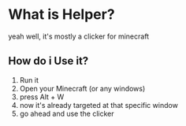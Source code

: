 # What is Helper?
yeah well, it's mostly a clicker for minecraft

## How do i Use it?
1. Run it
2. Open your Minecraft (or any windows)
3. press Alt + W
4. now it's already targeted at that specific window
5. go ahead and use the clicker
